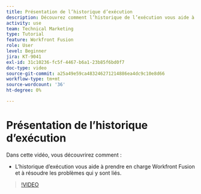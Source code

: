 ```yaml
---
title: Présentation de l’historique d’exécution
description: Découvrez comment l’historique de l’exécution vous aide à prendre en charge et à résoudre les problèmes dans [!DNL Adobe Workfront Fusion].
activity: use
team: Technical Marketing
type: Tutorial
feature: Workfront Fusion
role: User
level: Beginner
jira: KT-9041
exl-id: 31c10236-fc5f-4467-b6a1-23b85f6bd0f7
doc-type: video
source-git-commit: a25a49e59ca483246271214886ea4dc9c10e8d66
workflow-type: tm+mt
source-wordcount: '36'
ht-degree: 0%

---
```


# Présentation de l’historique d’exécution

Dans cette vidéo, vous découvrirez comment :

* L’historique d’exécution vous aide à prendre en charge Workfront Fusion et à résoudre les problèmes qui y sont liés.

>[!VIDEO](https://video.tv.adobe.com/v/335282/?quality=12&learn=on)
